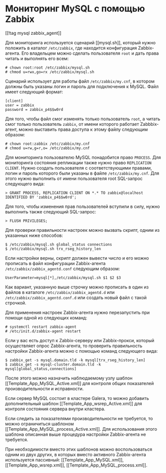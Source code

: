 Мониторинг MySQL с помощью Zabbix
=================================

[[!tag mysql zabbix_agent]]

Для мониторинга используется сценарий [[mysql.sh]], который нужно положить в каталог `/etc/zabbix`, где находится конфигурация Zabbix-агента. Его владельцем можно сделать пользователя `root` и дать права читать и выполнять его всем:

    # chown root:root /etc/zabbix/mysql.sh
    # chmod u=rwx,go=rx /etc/zabbix/mysql.sh

Сценарий использует для работы файл `/etc/zabbix/my.cnf`, в котором должны быть указаны логин и пароль для подключения к MySQL. Файл имеет следующий формат:

    [client]
    user = zabbix
    password = zabbix_p4$$w0rd

Для того, чтобы файл смог изменять только пользователь `root`, а читать смог только пользователь `zabbix`, от имени которого работает Zabbbix-агент, можно выставить права доступа к этому файлу следующим образом:

    # chown root:zabbix /etc/zabbix/my.cnf
    # chmod u=rw,g=r,o= /etc/zabbix/my.cnf

Для мониторинга пользователю MySQL понадобится право `PROCESS`. Для мониторинга состояния репликации также нужно право `REPLICATION CLIENT`. Нужно создать пользователя с соответствующими правами, логин и пароль которого были указаны в файле `/etc/zabbix/my.cnf`. Для этого нужно выполнить от имени пользователя root SQL-запрос следующего вида:

    > GRANT PROCESS, REPLICATION CLIENT ON *.* TO zabbix@localhost IDENTIFIED BY 'zabbix_p4$$w0rd';

Для того, чтобы изменения прав пользователей вступили в силу, нужно выполнить также следующий SQL-запрос:

    > FLUSH PRIVILEGES;

Для проверки правильности настроек можно вызвать скрипт, одним из указанных ниже способов:

    $ /etc/zabbix/mysql.sh global_status connections
    $ /etc/zabbix/mysql.sh trx_rseg_history_len 

Если настройки верны, скрипт должен вывести число и его можно прописать в файл конфигурации Zabbix-агента `/etc/zabbix/zabbix_agentd.conf` следующим образом:

    UserParameter=mysql[*],/etc/zabbix/mysql.sh $1 $2 $3

Как вариант, указанную выше строчку можно прописать в один из файлов в каталоге `/etc/zabbix/zabbix_agentd.d` или `/etc/zabbix/zabbix_agentd.conf.d` или создать новый файл с такой строчкой.

Для применения настроек Zabbix-агента нужно перезапустить при помощи одной из следующих команд:

    # systemctl restart zabbix-agent
    # /etc/init.d/zabbix-agent restart

Если у вас есть доступ к Zabbix-серверу или Zabbix-прокси, который осуществляет опрос Zabbix-агента, то проверить правильность настройки Zabbix-агента можно с помощью команд следующего вида:

    $ zabbix_get -s mysql.domain.tld -k mysql[trx_rseg_history_len]
    $ zabbix_get -s mysql-cluster.domain.tld -k mysql[global_status,connections]

После этого можно назначить наблюдаемому узлу шаблон [[Template_App_MySQL_Active.xml]] для контроля общих показателей производительности и исправности.

Если сервер MySQL состоит в кластере Galera, то можно добавить дополнительный шаблон [[Template_App_wsrep_Active.xml]] для контроля состояния сервера внутри кластера.

Если следить за показателями производительности не требуется, то можно ограничиться шаблоном [[Template_App_MySQL_process_Active.xml]]. Для использования этого шаблона описанная выше процедура настройки Zabbix-агента не требуется.

При необходимости вместо этих шаблонов можно воспользоваться одним из двух других, в которых вместо активного Zabbix-агента используется пассивный: [[Template_App_MySQL.xml]], [[Template_App_wsrep.xml]], [[Template_App_MySQL_process.xml]].
